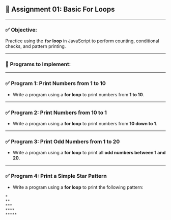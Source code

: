 ## 📝 **Assignment 01: Basic For Loops**

---

### ✅ **Objective:**

Practice using the **`for` loop** in JavaScript to perform counting, conditional checks, and pattern printing.

---

### 🚀 **Programs to Implement:**

---

### ✅ **Program 1: Print Numbers from 1 to 10**

* Write a program using a **for loop** to print numbers from **1 to 10**.

---

### ✅ **Program 2: Print Numbers from 10 to 1**

* Write a program using a **for loop** to print numbers from **10 down to 1**.

---

### ✅ **Program 3: Print Odd Numbers from 1 to 20**

* Write a program using a **for loop** to print all **odd numbers between 1 and 20**.

---

### ✅ **Program 4: Print a Simple Star Pattern**

* Write a program using a **for loop** to print the following pattern:

```
*
**
***
****
*****
```
